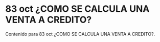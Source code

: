 # 83 oct  ¿COMO SE CALCULA UNA VENTA A CREDITO?

Contenido para 83 oct  ¿COMO SE CALCULA UNA VENTA A CREDITO?.